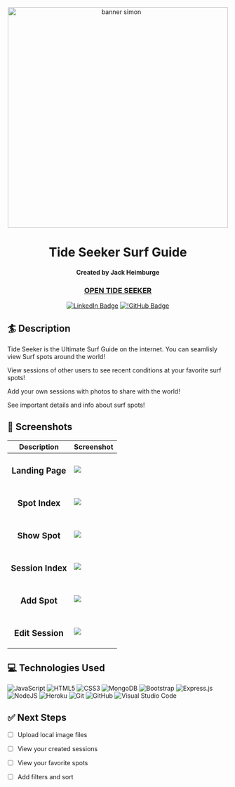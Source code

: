   <div align="center">
<div align="center" id="user-content-banner" dir="auto">
   <a target="_blank" rel="noopener noreferrer nofollow"><img width="502" alt="banner simon" src="https://i.imgur.com/M94tas0.png"></a>
</div>

  # Tide Seeker Surf Guide
 #### Created by Jack Heimburge
  ### [OPEN TIDE SEEKER](https://tide-seeker-1959079ff47b.herokuapp.com/)

 
  [![LinkedIn Badge](https://img.shields.io/badge/-@jackheimburge-blue?style=flat&logo=Linkedin&logoColor=black)](https://www.linkedin.com/in/jackheimburge/)
  [![!GitHub Badge](https://img.shields.io/badge/-@jackheimburge-red?style=flat&logo=github&logoColor=black)](https://github.com/centipedejam)
  </div>


## :surfer: Description

Tide Seeker is the Ultimate Surf Guide on the internet. You can seamlisly view Surf spots around the world!

View sessions of other users to see recent conditions at your favorite surf spots!

Add your own sessions with photos to share with the world!

See important details and info about surf spots!

  ## :camera_flash: Screenshots 

  |   Description | Screenshot | 
  |:-------------:| -----------|
  | <h3>Landing Page</h3> | <img src="https://i.imgur.com/8Uetvp9.png">
  | <h3>Spot Index</h3> | <img src="https://i.imgur.com/Wi4hXau.png">
  | <h3>Show Spot</h3> | <img src="https://i.imgur.com/Ui9357b.png">
  | <h3>Session Index</h3> | <img src="https://i.imgur.com/uHmcRPT.png">
  | <h3>Add Spot</h3> | <img src="https://i.imgur.com/of4zNrc.png">
  | <h3>Edit Session</h3> | <img src="https://i.imgur.com/YxAWDrf.png">

## :computer: Technologies Used

![JavaScript](https://img.shields.io/badge/javascript-%23323330.svg?style=for-the-badge&logo=javascript&logoColor=%23F7DF1E)
![HTML5](https://img.shields.io/badge/html5-%23E34F26.svg?style=for-the-badge&logo=html5&logoColor=white)
![CSS3](https://img.shields.io/badge/css3-%231572B6.svg?style=for-the-badge&logo=css3&logoColor=white)
![MongoDB](https://img.shields.io/badge/MongoDB-%234ea94b.svg?style=for-the-badge&logo=mongodb&logoColor=white)
![Bootstrap](https://img.shields.io/badge/bootstrap-%238511FA.svg?style=for-the-badge&logo=bootstrap&logoColor=white)
![Express.js](https://img.shields.io/badge/express.js-%23404d59.svg?style=for-the-badge&logo=express&logoColor=%2361DAFB)
![NodeJS](https://img.shields.io/badge/node.js-6DA55F?style=for-the-badge&logo=node.js&logoColor=white)
![Heroku](https://img.shields.io/badge/heroku-%23430098.svg?style=for-the-badge&logo=heroku&logoColor=white)
![Git](https://img.shields.io/badge/git-%23F05033.svg?style=for-the-badge&logo=git&logoColor=white)
![GitHub](https://img.shields.io/badge/github-%23121011.svg?style=for-the-badge&logo=github&logoColor=white)
![Visual Studio Code](https://img.shields.io/badge/Visual%20Studio%20Code-0078d7.svg?style=for-the-badge&logo=visual-studio-code&logoColor=white)


## :white_check_mark: Next Steps

- [ ] Upload local image files
- [ ] View your created sessions
- [ ] View your favorite spots
- [ ] Add filters and sort


</details>


